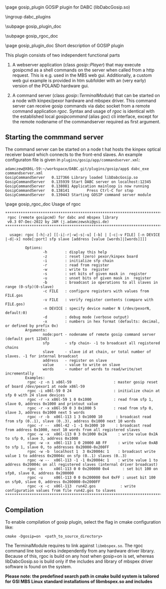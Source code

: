 \page gosip_plugin GOSIP plugin for DABC (libDabcGosip.so)

\ingroup dabc_plugins

\subpage gosip_plugin_doc <br>

\subpage gosip_rgoc_doc <br>



\page gosip_plugin_doc Short description of GOSIP plugin

This plugin consists of two independent functional parts
1. A webserver application (class *gosip::Player*) that may execute gosipcmd as a shell commands on the server
when called from a http request. This is e.g. used in the MBS web gui. Additionally, a custom web gui example is provided in htm subfolder
with an (very early) version of the POLAND hardware gui.

2. A command server (class *gosip::TerminalModule*) that can be started on a node with kinpex/pexor hardware and mbspex driver. This command
server can receive gosip commands via dabc socket from a remote command application *rgoc*. Syntax and usage of *rgoc* is identical with the
established local *gosipcommand* (alias *goc*) cli interface, except for the remote nodename of the commandserver required as first argument.

## Starting the commmand server
The command server can be started on a node t
hat hosts the kinpex optical receiver board which connects to the front-end slaves.
An example configuraton file is given in `plugins/gosip/app/commandserver.xml`:

~~~~~~~~~~~~~
adamczew@X86L-59:~/workspace/DABC.git/plugins/gosip/app$ dabc_exe commandserver.xml
GosipCommandServer   0.127366 Library loaded libDabcGosip.so
GosipCommandServer   0.135939 Start DABC server on localhost:12345
GosipCommandServer   0.138081 Application mainloop is now running
GosipCommandServer   0.138141        Press Ctrl-C for stop
GosipCommandServer   0.139443 Starting GOSIP command server module
~~~~~~~~~~~~~



\page gosip_rgoc_doc Usage of rgoc


~~~~~~~~~~
***************************************************************************
 rgoc (remote gosipcmd) for dabc and mbspex library
 v0.3 07-Dec-2022 by JAM (j.adamczewski@gsi.de)
***************************************************************************

  usage: rgoc [-h|-z] [[-i|-r|-w|-s|-u] [-b] | [-c|-v FILE] [-n DEVICE |-d|-x] node[:port] sfp slave [address [value [words]|[words]]]]

         Options:
                 -h        : display this help
                 -z        : reset (zero) pexor/kinpex board
                 -i        : initialize sfp chain
                 -r        : read from register
                 -w        : write to  register
                 -s        : set bits of given mask in  register
                 -u        : unset bits of given mask in  register
                 -b        : broadcast io operations to all slaves in range (0-sfp)(0-slave)
                 -c FILE   : configure registers with values from FILE.gos
                 -v FILE   : verify register contents (compare with FILE.gos)
                 -n DEVICE : specify device number N (/dev/pexorN, default:0)
                 -d        : debug mode (verbose output)
                 -x        : numbers in hex format (defaults: decimal, or defined by prefix 0x)
         Arguments:
                 node:port - nodename of remote gosip command server (default port 12345)
                 sfp       - sfp chain- -1 to broadcast all registered chains
                 slave     - slave id at chain, or total number of slaves. -1 for internal broadcast
                 address   - register on slave
                 value     - value to write on slave
                 words     - number of words to read/write/set incrementally
         Examples:
          rgoc -z -n 1 x86l-59                   : master gosip reset of board /dev/pexor1 at node x86l-59
          rgoc -i x86l-59 0 24                   : initialize chain at sfp 0 with 24 slave devices
          rgoc -r -x x86l-59 1 0 0x1000          : read from sfp 1, slave 0, address 0x1000 and printout value
          rgoc -r -x x86l-59 0 3 0x1000 5        : read from sfp 0, slave 3, address 0x1000 next 5 words
          rgoc -r -b  x86l-113 1 3 0x1000 10      : broadcast read from sfp (0..1), slave (0..3), address 0x1000 next 10 words
          rgoc -r --  x86l-42 -1 -1 0x1000 10     : broadcast read from address 0x1000, next 10 words from all registered slaves
          rgoc -w -x  x86l-113 0 3 0x1000 0x2A     : write value 0x2A to sfp 0, slave 3, address 0x1000
          rgoc -w -x  x86l-113 1 0 20000 AB FF     : write value 0xAB to sfp 1, slave 0, to addresses 0x20000-0x200FF
          rgoc -w -b  localhost 1  3 0x20004c 1    : broadcast write value 1 to address 0x20004c on sfp (0..1) slaves (0..3)
          rgoc -w --  x86l-113 -1 -1 0x20004c 1    : write value 1 to address 0x20004c on all registered slaves (internal driver broadcast)
          rgoc -s     x86l-113 0 0 0x200000 0x4      : set bit 100 on sfp0, slave 0, address 0x200000
          rgoc -u     x86l-113 0 0 0x200000 0x4 0xFF : unset bit 100 on sfp0, slave 0, address 0x200000-0x2000FF
          rgoc -x -c  x86l-113  run42.gos           : write configuration values from file run42.gos to slaves
*****************************************************************************
~~~~~~~~~~

## Compilation
To enable compilation of gosip plugin, select the flag in cmake configuration like:

    cmake -Dgosip=on  <path_to_source_directory>

The TerminalModule requires to link against
`libmbspex.so`. The rgoc command line tool works independently from any hardware driver library.
Because of this, rgoc is build on any host when gosip=on is set, whereas libDabcGosip.so is build only
if the includes and library of mbspex driver software is found on the system.

**Please note: the predefined search path in cmake build system is tailored for GSI MBS Linux standard installations
of libmbspex.so and includes**
